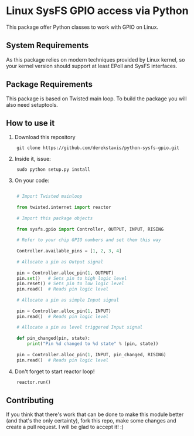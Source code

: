 Linux SysFS GPIO access via Python
==================================

This package offer Python classes to work with GPIO on Linux.

## System Requirements

As this package relies on modern techniques provided by Linux kernel, so your kernel version should support at least EPoll and SysFS interfaces.

## Package Requirements

This package is based on Twisted main loop. To build the package you will also
need setuptools.

## How to use it

1. Download this repository

```shell
    git clone https://github.com/derekstavis/python-sysfs-gpio.git
```

2. Inside it, issue:

```shell
    sudo python setup.py install
```

3. On your code:

```python

    # Import Twisted mainloop
    
    from twisted.internet import reactor
    
    # Import this package objects
    
    from sysfs.gpio import Controller, OUTPUT, INPUT, RISING
    
    # Refer to your chip GPIO numbers and set them this way
    
    Controller.available_pins = [1, 2, 3, 4]
    
    # Allocate a pin as Output signal
    
    pin = Controller.alloc_pin(1, OUTPUT)
    pin.set()   # Sets pin to high logic level
    pin.reset() # Sets pin to low logic level
    pin.read()  # Reads pin logic level
    
    # Allocate a pin as simple Input signal
    
    pin = Controller.alloc_pin(1, INPUT)
    pin.read()  # Reads pin logic level
    
    # Allocate a pin as level triggered Input signal
    
    def pin_changed(pin, state):
        print("Pin %d changed to %d state" % (pin, state))
    
    pin = Controller.alloc_pin(1, INPUT, pin_changed, RISING)
    pin.read()  # Reads pin logic level

```

4. Don't forget to start reactor loop!

```python
    reactor.run()
```


## Contributing

If you think that there's work that can be done to make this module better 
(and that's the only certainty), fork this repo, make some changes and create
a pull request. I will be glad to accept it! :)
